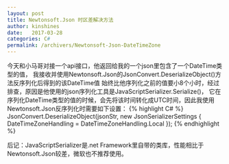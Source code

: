 ```yaml
---
layout: post
title: Newtonsoft.Json 时区差解决方法
author: kinshines
date:   2017-03-28
categories: C#
permalink: /archivers/Newtonsoft-Json-DateTimeZone
---
```


今天和小马哥对接一个api接口，他返回给我的一个json里包含了一个DateTime类型的值，
我接收并使用Newtonsoft.Json的JsonConvert.DeserializeObject<T>()方法反序列化后得到的该DateTime值
始终比他序列化之前的值要小8个小时，经过排查，原因是他使用的json序列化工具是JavaScriptSerializer.Serialize()，
它在序列化DateTime类型的值的时候，会先将该时间转化成UTC时间，因此我使用Newtonsoft.Json反序列化时需要如下设置：
{% highlight C# %}
JsonConvert.DeserializeObject<T>(jsonStr, new JsonSerializerSettings
            {
                DateTimeZoneHandling = DateTimeZoneHandling.Local
            });
{% endhighlight %}

后记：JavaScriptSerializer是.net Framework里自带的类库，性能相比于Newtonsoft.Json较差，微软也不推荐使用。
